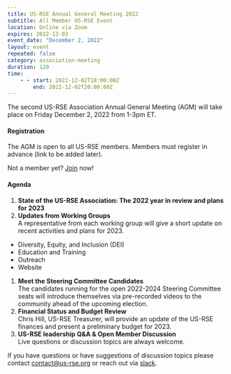 ```yaml
---
title: US-RSE Annual General Meeting 2022
subtitle: All Member US-RSE Event
location: Online via Zoom
expires: 2022-12-03
event_date: "December 2, 2022"
layout: event
repeated: false
category: association-meeting
duration: 120
time:
    - - start: 2022-12-02T18:00:00Z
        end: 2022-12-02T20:00:00Z
---
```


The second US-RSE Association Annual General Meeting (AGM) will take place on Friday December 2, 2022 from 1-3pm ET.

#### Registration

The AGM is open to all US-RSE members.
Members must register in advance (link to be added later).

Not a member yet? [Join](https://us-rse.org/join/) now!

#### Agenda

1. **State of the US-RSE Association: The 2022 year in review and plans for 2023**  
1. **Updates from Working Groups**  
  A representative from each working group will give a short update on recent activities and plans for 2023.
  * Diversity, Equity, and Inclusion (DEI)
  * Education and Training
  * Outreach
  * Website
1. **Meet the Steering Committee Candidates**  
  The candidates running for the open 2022-2024 Steering Committee seats will introduce themselves via pre-recorded videos to the community ahead of the upcoming election.
1. **Financial Status and Budget Review**  
  Chris Hill, US-RSE Treasurer, will provide an update of the US-RSE finances and present a preliminary budget for 2023.
1. **US-RSE leadership Q&A & Open Member Discussion**  
   Live questions or discussion topics are always welcome.


If you have questions or have suggestions of discussion topics please contact contact@us-rse.org or reach out via [slack](https://usrse.slack.com/).
